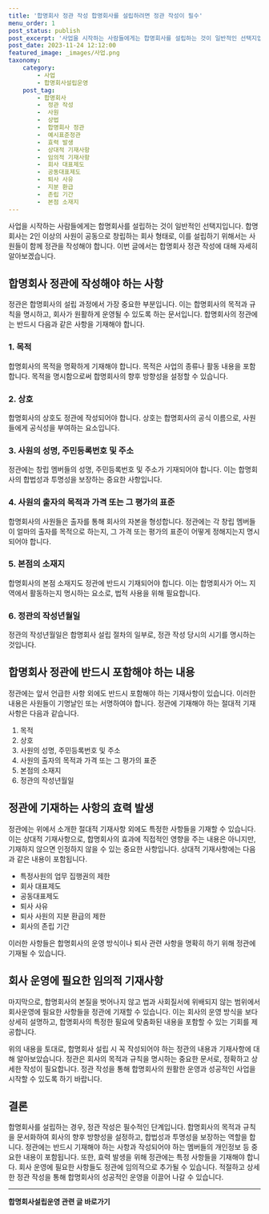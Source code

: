 ```yaml
---
title: '합명회사 정관 작성 합명회사를 설립하려면 정관 작성이 필수'
menu_order: 1
post_status: publish
post_excerpt: '사업을 시작하는 사람들에게는 합명회사를 설립하는 것이 일반적인 선택지입니다. 합명회사는 2인 이상의 사원이 공동으로 창립하는 회사 형태로, 이를 설립하기 위해서는 사원들이 함께 정관을 작성해야 합니다. 이번 글에서는 합명회사 정관 작성에 대해 자세히 알아보겠습니다.'
post_date: 2023-11-24 12:12:00
featured_image: _images/사업.png
taxonomy:
    category:
        - 사업
        - 합명회사설립운영
    post_tag:
        - 합명회사
        -  정관 작성
        -  사원
        -  상법
        -  합명회사 정관
        -  예시표준정관
        -  효력 발생
        -  상대적 기재사항
        -  임의적 기재사항
        -  회사 대표제도
        -  공동대표제도
        -  퇴사 사유
        -  지분 환급
        -  존립 기간
        -  본점 소재지
---
```



사업을 시작하는 사람들에게는 합명회사를 설립하는 것이 일반적인 선택지입니다. 합명회사는 2인 이상의 사원이 공동으로 창립하는 회사 형태로, 이를 설립하기 위해서는 사원들이 함께 정관을 작성해야 합니다. 이번 글에서는 합명회사 정관 작성에 대해 자세히 알아보겠습니다.

## 합명회사 정관에 작성해야 하는 사항

정관은 합명회사의 설립 과정에서 가장 중요한 부분입니다. 이는 합명회사의 목적과 규칙을 명시하고, 회사가 원활하게 운영될 수 있도록 하는 문서입니다. 합명회사의 정관에는 반드시 다음과 같은 사항을 기재해야 합니다.

### 1. 목적

합명회사의 목적을 명확하게 기재해야 합니다. 목적은 사업의 종류나 활동 내용을 포함합니다. 목적을 명시함으로써 합명회사의 향후 방향성을 설정할 수 있습니다.

### 2. 상호

합명회사의 상호도 정관에 작성되어야 합니다. 상호는 합명회사의 공식 이름으로, 사원들에게 공식성을 부여하는 요소입니다.

### 3. 사원의 성명, 주민등록번호 및 주소

정관에는 창립 멤버들의 성명, 주민등록번호 및 주소가 기재되어야 합니다. 이는 합명회사의 합법성과 투명성을 보장하는 중요한 사항입니다.

### 4. 사원의 출자의 목적과 가격 또는 그 평가의 표준

합명회사의 사원들은 출자를 통해 회사의 자본을 형성합니다. 정관에는 각 창립 멤버들이 얼마의 출자를 목적으로 하는지, 그 가격 또는 평가의 표준이 어떻게 정해지는지 명시되어야 합니다.

### 5. 본점의 소재지

합명회사의 본점 소재지도 정관에 반드시 기재되어야 합니다. 이는 합명회사가 어느 지역에서 활동하는지 명시하는 요소로, 법적 사용을 위해 필요합니다.

### 6. 정관의 작성년월일

정관의 작성년월일은 합명회사 설립 절차의 일부로, 정관 작성 당시의 시기를 명시하는 것입니다.

## 합명회사 정관에 반드시 포함해야 하는 내용

정관에는 앞서 언급한 사항 외에도 반드시 포함해야 하는 기재사항이 있습니다. 이러한 내용은 사원들이 기명날인 또는 서명하여야 합니다. 정관에 기재해야 하는 절대적 기재사항은 다음과 같습니다.

1. 목적
2. 상호
3. 사원의 성명, 주민등록번호 및 주소
4. 사원의 출자의 목적과 가격 또는 그 평가의 표준
5. 본점의 소재지
6. 정관의 작성년월일

## 정관에 기재하는 사항의 효력 발생

정관에는 위에서 소개한 절대적 기재사항 외에도 특정한 사항들을 기재할 수 있습니다. 이는 상대적 기재사항으로, 합명회사의 효과에 직접적인 영향을 주는 내용은 아니지만, 기재하지 않으면 인정하지 않을 수 있는 중요한 사항입니다. 상대적 기재사항에는 다음과 같은 내용이 포함됩니다.

- 특정사원의 업무 집행권의 제한
- 회사 대표제도
- 공동대표제도
- 퇴사 사유
- 퇴사 사원의 지분 환급의 제한
- 회사의 존립 기간

이러한 사항들은 합명회사의 운영 방식이나 퇴사 관련 사항을 명확히 하기 위해 정관에 기재될 수 있습니다.

## 회사 운영에 필요한 임의적 기재사항

마지막으로, 합명회사의 본질을 벗어나지 않고 법과 사회질서에 위배되지 않는 범위에서 회사운영에 필요한 사항들을 정관에 기재할 수 있습니다. 이는 회사의 운영 방식을 보다 상세히 설명하고, 합명회사의 특정한 필요에 맞춤화된 내용을 포함할 수 있는 기회를 제공합니다.

위의 내용을 토대로, 합명회사 설립 시 꼭 작성되어야 하는 정관의 내용과 기재사항에 대해 알아보았습니다. 정관은 회사의 목적과 규칙을 명시하는 중요한 문서로, 정확하고 상세한 작성이 필요합니다. 정관 작성을 통해 합명회사의 원활한 운영과 성공적인 사업을 시작할 수 있도록 하기 바랍니다.

## 결론

합명회사를 설립하는 경우, 정관 작성은 필수적인 단계입니다. 합명회사의 목적과 규칙을 문서화하여 회사의 향후 방향성을 설정하고, 합법성과 투명성을 보장하는 역할을 합니다. 정관에는 반드시 기재해야 하는 사항과 작성되어야 하는 멤버들의 개인정보 등 중요한 내용이 포함됩니다. 또한, 효력 발생을 위해 정관에는 특정 사항들을 기재해야 합니다. 회사 운영에 필요한 사항들도 정관에 임의적으로 추가될 수 있습니다. 적절하고 상세한 정관 작성을 통해 합명회사의 성공적인 운영을 이끌어 나갈 수 있습니다.
<!-- wp:separator -->
<hr class="wp-block-separator has-alpha-channel-opacity"/>
<!-- /wp:separator -->

<!-- wp:group {"backgroundColor":"base","layout":{"type":"constrained"}} -->
<div class="wp-block-group has-base-background-color has-background"><!-- wp:paragraph {"align":"center","fontSize":"medium"} -->
<p class="has-text-align-center has-large-font-size"><strong>합명회사설립운영 관련 글 바로가기</strong></p>
<!-- /wp:paragraph -->


<!-- wp:latest-posts
{"categories":[{"id":27389,"count":19,"description":"","link":"https://uknowlaw.com/category/%ed%95%a9%eb%aa%85%ed%9a%8c%ec%82%ac%ec%84%a4%eb%a6%bd%ec%9a%b4%ec%98%81/","name":"합명회사설립운영","slug":"합명회사설립운영","taxonomy":"category","parent":0,"meta":[],"_links":{"self":[{"href":"https://uknowlaw.com/wp-json/wp/v2/categories/27389"}],"collection":[{"href":"https://uknowlaw.com/wp-json/wp/v2/categories"}],"about":[{"href":"https://uknowlaw.com/wp-json/wp/v2/taxonomies/category"}],"wp:post_type":[{"href":"https://uknowlaw.com/wp-json/wp/v2/posts?categories=27389"}],"curies":[{"name":"wp","href":"https://api.w.org/{rel}","templated":true}]}}],"postsToShow":100,"excerptLength":28,"postLayout":"grid","columns":2,"featuredImageAlign":"left","featuredImageSizeSlug":"large","fontSize":"small"} /--></div>
<!-- /wp:group -->